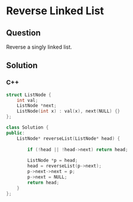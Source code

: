 # Reverse Linked List



## Question

Reverse a singly linked list.



## Solution  

### C++

```c++
struct ListNode {
    int val;
    ListNode *next;
    ListNode(int x) : val(x), next(NULL) {}
};

class Solution {
public:
    ListNode* reverseList(ListNode* head) {
        
        if (!head || !head->next) return head;
        
        ListNode *p = head;
        head = reverseList(p->next);
        p->next->next = p;
        p->next = NULL;
        return head;
    }
};
```

